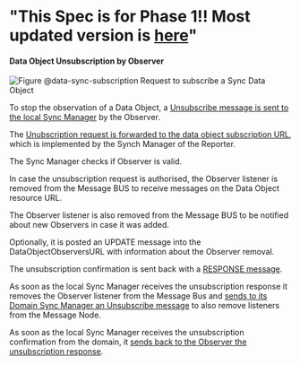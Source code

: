  "This Spec is for Phase 1!! Most updated version is [here](https://github.com/reTHINK-project/specs/tree/master/dynamic-view)" 
=============== 
#### Data Object Unsubscription by Observer

![Figure @data-sync-subscription Request to subscribe a Sync Data Object](data-object-unsubscribe.png)

To stop the observation of a Data Object, a [Unsubscribe message is sent to the local Sync Manager](../../messages/data-sync-messages.md#data-object-unsubscription-request-by-observer-hyperty) by the Observer.

The [Unubscription request is forwarded to the data object subscription URL](../../messages/data-sync-messages.md#observer-unsubscription-request-sent-to-data-object-subscription-handler), which is implemented by the Synch Manager of the Reporter.

The Sync Manager checks if Observer is valid.

In case the unsubscription request is authorised, the Observer listener is removed from the Message BUS to receive messages on the Data Object resource URL.

The Observer listener is also removed from the Message BUS to be notified about new Observers in case it was added.

Optionally, it is posted an UPDATE message into the DataObjectObserversURL with information about the Observer removal.

The unsubscription confirmation is sent back with a [RESPONSE message](../../messages/data-sync-messages.md#response-5).

As soon as the local Sync Manager receives the unsubscription response it removes the Observer listener from the Message Bus and [sends to its Domain Sync Manager an Unsubscribe message](../../messages/data-sync-messages.md#equest-to-remove-data-sync-routing-path-at-observer-message-node) to also remove listeners from the Message Node.

As soon as the local Sync Manager receives the unsubscription confirmation from the domain, it [sends back to the Observer the unsubscription response](../../messages/data-sync-messages.md#unsubscription-response).
